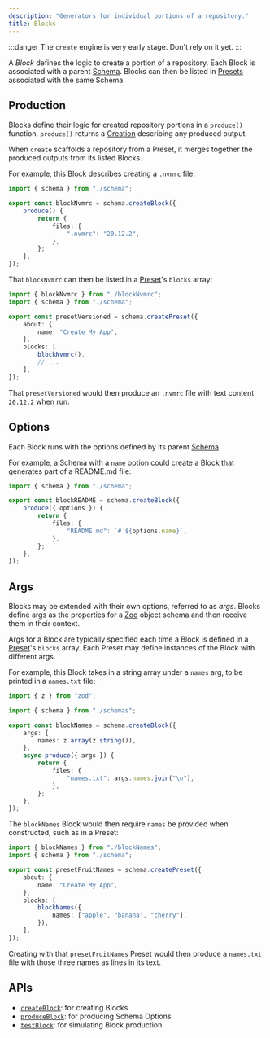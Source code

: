 ```yaml
---
description: "Generators for individual portions of a repository."
title: Blocks
---
```


:::danger
The `create` engine is very early stage.
Don't rely on it yet.
:::

A _Block_ defines the logic to create a portion of a repository.
Each Block is associated with a parent [Schema](./schemas).
Blocks can then be listed in [Presets](./presets) associated with the same Schema.

## Production

Blocks define their logic for created repository portions in a `produce()` function.
`produce()` returns a [Creation](../runtime/creations) describing any produced output.

When `create` scaffolds a repository from a Preset, it merges together the produced outputs from its listed Blocks.

For example, this Block describes creating a `.nvmrc` file:

```ts
import { schema } from "./schema";

export const blockNvmrc = schema.createBlock({
	produce() {
		return {
			files: {
				".nvmrc": "20.12.2",
			},
		};
	},
});
```

That `blockNvmrc` can then be listed in a [Preset](./presets)'s `blocks` array:

```ts
import { blockNvmrc } from "./blockNvmrc";
import { schema } from "./schema";

export const presetVersioned = schema.createPreset({
	about: {
		name: "Create My App",
	},
	blocks: [
		blockNvmrc(),
		// ...
	],
});
```

That `presetVersioned` would then produce an `.nvmrc` file with text content `20.12.2` when run.

## Options

Each Block runs with the options defined by its parent [Schema](./schemas).

For example, a Schema with a `name` option could create a Block that generates part of a README.md file:

```ts
import { schema } from "./schema";

export const blockREADME = schema.createBlock({
	produce({ options }) {
		return {
			files: {
				"README.md": `# ${options.name}`,
			},
		};
	},
});
```

## Args

Blocks may be extended with their own options, referred to as _args_.
Blocks define args as the properties for a [Zod](https://zod.dev) object schema and then receive them in their context.

Args for a Block are typically specified each time a Block is defined in a [Preset](./presets)'s `blocks` array.
Each Preset may define instances of the Block with different args.

For example, this Block takes in a string array under a `names` arg, to be printed in a `names.txt` file:

```ts
import { z } from "zod";

import { schema } from "./schemas";

export const blockNames = schema.createBlock({
	args: {
		names: z.array(z.string()),
	},
	async produce({ args }) {
		return {
			files: {
				"names.txt": args.names.join("\n"),
			},
		};
	},
});
```

The `blockNames` Block would then require `names` be provided when constructed, such as in a Preset:

```ts
import { blockNames } from "./blockNames";
import { schema } from "./schema";

export const presetFruitNames = schema.createPreset({
	about: {
		name: "Create My App",
	},
	blocks: [
		blockNames({
			names: ["apple", "banana", "cherry"],
		}),
	],
});
```

Creating with that `presetFruitNames` Preset would then produce a `names.txt` file with those three names as lines in its text.

## APIs

- [`createBlock`](../apis/creators#createblock): for creating Blocks
- [`produceBlock`](../apis/producers#produceblock): for producing Schema Options
- [`testBlock`](../apis/testers#testblock): for simulating Block production
